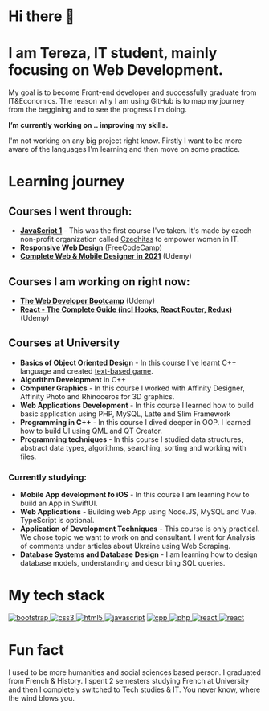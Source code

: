 # Hi there 👋

# I am Tereza, IT student, mainly focusing on Web Development.

My goal is to become Front-end developer and successfully graduate from IT&Economics. The reason why I am using GitHub is to map my journey from the beggining and to see the progress I'm doing.

**I’m currently working on .. improving my skills.**

I'm not working on any big project right know. Firstly I want to be more aware of the languages I'm learning and then move on some practice.

# Learning journey

## Courses I went through:

- **[JavaScript 1](https://www.czechitas.cz/kurzy/javascript-1)** - This was the first course I've taken. It's made by czech non-profit organization called [Czechitas](https://www.czechitas.cz/en) to empower women in IT.
- **[Responsive Web Design](https://www.freecodecamp.org/learn/responsive-web-design/)** (FreeCodeCamp)
- **[Complete Web & Mobile Designer in 2021](https://www.udemy.com/course/complete-web-designer-mobile-designer-zero-to-mastery/)** (Udemy)


## Courses I am working on right now:

- **[The Web Developer Bootcamp](https://www.udemy.com/course/the-web-developer-bootcamp/)** (Udemy)
- **[React - The Complete Guide (incl Hooks, React Router, Redux)](https://www.udemy.com/course/react-the-complete-guide-incl-redux/)** (Udemy)


## Courses at University

- **Basics of Object Oriented Design** - In this course I've learnt C++ language and created [text-based game](https://github.com/terezadohnal/cpp_repository/tree/master/textova_hra).
- **Algorithm Development** in C++
- **Computer Graphics** - In this course I worked with Affinity Designer, Affinity Photo and Rhinoceros for 3D graphics.
- **Web Applications Development** - In this course I learned how to build basic application using PHP, MySQL, Latte and Slim Framework
- **Programming in C++** - In this course I dived deeper in OOP. I learned how to build UI using QML and QT Creator.
- **Programming techniques** - In this course I studied data structures, abstract data types, algorithms, searching, sorting and working with files.

### Currently studying:

- **Mobile App development fo iOS** - In this course I am learning how to build an App in SwiftUI.
- **Web Applications** - Building web App using Node.JS, MySQL and Vue. TypeScript is optional.
- **Application of Development Techniques** - This course is only practical. We chose topic we want to work on and consultant. I went for Analysis of comments under articles about Ukraine using Web Scraping.
- **Database Systems and Database Design** - I am learning how to design database models, understanding and describing SQL queries.

# My tech stack

<p align="left"> <a href="https://getbootstrap.com" target="_blank"> <img src="https://img.shields.io/badge/Bootstrap-563D7C?style=for-the-badge&logo=bootstrap&logoColor=white" alt="bootstrap"/> </a> <a href="https://www.w3schools.com/css/" target="_blank"> <img src="https://img.shields.io/badge/CSS3-1572B6?style=for-the-badge&logo=css3&logoColor=white" alt="css3"/> </a> <a href="https://www.w3.org/html/" target="_blank"> <img src="https://img.shields.io/badge/HTML5-E34F26?style=for-the-badge&logo=html5&logoColor=white" alt="html5"/> </a> <a href="https://www.javascript.com/" target="_blank"> <img src="https://img.shields.io/badge/JavaScript-F7DF1E?style=for-the-badge&logo=javascript&logoColor=black" alt="javascript"/></a> <a href="https://www.cplusplus.com/" target="_blank"> <img src="https://img.shields.io/badge/C%2B%2B-00599C?style=for-the-badge&logo=c%2B%2B&logoColor=white" alt="cpp"/> <a/> <a href="https://www.php.net/" target="_blank"> <img src="https://img.shields.io/badge/PHP-777BB4?style=for-the-badge&logo=php&logoColor=white" alt="php"/> </a> <a href="https://reactjs.org/" target="_blank"> <img src="https://img.shields.io/badge/React-61DAFB?style=for-the-badge&logo=react&logoColor=black" alt="react"/> </a> <a href="https://sass-lang.com/" target="_blank"> <img src="https://img.shields.io/badge/SASS-CC6699?style=for-the-badge&logo=sass&logoColor=white" alt="react"/> </a> 

# Fun fact

I used to be more humanities and social sciences based person. I graduated from French & History. I spent 2 semesters studying French at University and then I completely switched to Tech studies & IT. You never know, where the wind blows you.
